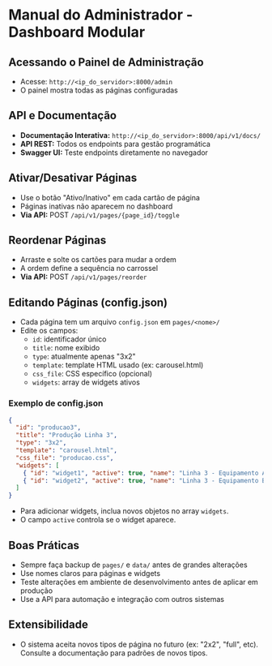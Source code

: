 # Manual do Administrador - Dashboard Modular

## Acessando o Painel de Administração
- Acesse: `http://<ip_do_servidor>:8000/admin`
- O painel mostra todas as páginas configuradas

## API e Documentação
- **Documentação Interativa:** `http://<ip_do_servidor>:8000/api/v1/docs/`
- **API REST:** Todos os endpoints para gestão programática
- **Swagger UI:** Teste endpoints diretamente no navegador

## Ativar/Desativar Páginas
- Use o botão "Ativo/Inativo" em cada cartão de página
- Páginas inativas não aparecem no dashboard
- **Via API:** POST `/api/v1/pages/{page_id}/toggle`

## Reordenar Páginas
- Arraste e solte os cartões para mudar a ordem
- A ordem define a sequência no carrossel
- **Via API:** POST `/api/v1/pages/reorder`

## Editando Páginas (config.json)
- Cada página tem um arquivo `config.json` em `pages/<nome>/`
- Edite os campos:
  - `id`: identificador único
  - `title`: nome exibido
  - `type`: atualmente apenas "3x2"
  - `template`: template HTML usado (ex: carousel.html)
  - `css_file`: CSS específico (opcional)
  - `widgets`: array de widgets ativos

### Exemplo de config.json
```json
{
  "id": "producao3",
  "title": "Produção Linha 3",
  "type": "3x2",
  "template": "carousel.html",
  "css_file": "producao.css",
  "widgets": [
    { "id": "widget1", "active": true, "name": "Linha 3 - Equipamento A", "sheet": "ModeloA" },
    { "id": "widget2", "active": true, "name": "Linha 3 - Equipamento B", "sheet": "ModeloB" }
  ]
}
```

- Para adicionar widgets, inclua novos objetos no array `widgets`.
- O campo `active` controla se o widget aparece.

## Boas Práticas
- Sempre faça backup de `pages/` e `data/` antes de grandes alterações
- Use nomes claros para páginas e widgets
- Teste alterações em ambiente de desenvolvimento antes de aplicar em produção
- Use a API para automação e integração com outros sistemas

## Extensibilidade
- O sistema aceita novos tipos de página no futuro (ex: "2x2", "full", etc). Consulte a documentação para padrões de novos tipos. 